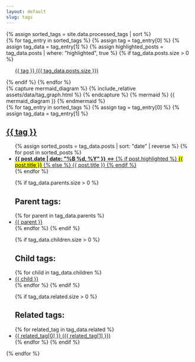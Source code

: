 ```yaml
---
layout: default
slug: tags
---
```

<div class="post-wrapper" aria-label="List of all tags">
    <aside class="tagged-posts">
    {% assign sorted_tags = site.data.processed_tags | sort %}
    <div class="tag-list">
        {% for tag_entry in sorted_tags %}
        {% assign tag = tag_entry[0] %}
        {% assign tag_data = tag_entry[1] %}
        {% assign highlighted_posts = tag_data.posts | where: "highlighted", true %}
        {% if tag_data.posts.size > 0 %}
        <ul class="search-link">
            <a href="#{{ tag | slugify }}" aria-label="Tag {{ tag }} with {{ tag_data.posts.size }} posts">
                {{ tag }} ({{ tag_data.posts.size }})
            </a>
        </ul>
        {% endif %}
        {% endfor %}
    </div>
        {% capture mermaid_diagram %}
        {% include_relative assets/data/tag_graph.html %}
        {% endcapture %}
        {% mermaid %}
        {{ mermaid_diagram }}
        {% endmermaid %}
    </aside>
    <aside class="tagged-posts">
    {% for tag_entry in sorted_tags %}
    {% assign tag = tag_entry[0] %}
    {% assign tag_data = tag_entry[1] %}
    <div class="tag-list" id="{{ tag | slugify }}" aria-labelledby="{{ tag | slugify }}-heading">
        <h1 id="{{ tag | slugify }}-heading">
            <a href="#" aria-label="Back to top">{{ tag }}</a>
        </h1>
        <ul class="search-link">
        {% assign sorted_posts = tag_data.posts | sort: "date" | reverse %}
            {% for post in sorted_posts %}
            <li><a href="{{ post.url }}">
                <time datetime="{{ post.date | date_to_xmlschema }}"><strong>{{ post.date | date: "%B %d, %Y" }}</strong></time>
                &hArr;
                {% if post.highlighted %}
                <mark>{{ post.title }}</mark>
                {% else %}
                {{ post.title }}
                {% endif %}
            </a></li>
            {% endfor %}
        </ul>
        <ul class="search-link">
        {% if tag_data.parents.size > 0 %}
        <h2>Parent tags:</h2>
            {% for parent in tag_data.parents %}
            <li><a href="#{{ parent | slugify }}" aria-label="Parent tag {{ parent }}">{{ parent }}</a></li>
            {% endfor %}
            {% endif %}
        </ul>
        <ul class="search-link">
            {% if tag_data.children.size > 0 %}
            <h2>Child tags:</h2>
            {% for child in tag_data.children %}
            <li><a href="#{{ child | slugify }}" aria-label="Child tag {{ child }}">{{ child }}</a></li>
            {% endfor %}
            {% endif %}
        </ul>
        <ul class="search-link">
        {% if tag_data.related.size > 0 %}
        <h2>Related tags:</h2>
            {% for related_tag in tag_data.related %}
            <li><a href="#{{ related_tag[0] | slugify }}" aria-label="Related tag {{ related_tag[0] }}">
                {{ related_tag[0] }} ({{ related_tag[1] }})
            </a></li>
            {% endfor %}
            {% endif %}
        </ul>
    </div>
    {% endfor %}
    </aside>
</div>
